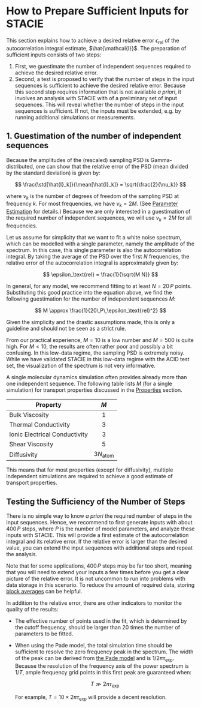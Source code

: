# How to Prepare Sufficient Inputs for STACIE

This section explains how to achieve a desired relative error $\epsilon_\text{rel}$
of the autocorrelation integral estimate, $\hat{\mathcal{I}}$.
The preparation of sufficient inputs consists of two steps:

1. First, we guestimate the number of independent sequences required
   to achieve the desired relative error.
2. Second, a test is proposed to verify that the number of steps in the input sequences
   is sufficient to achieve the desired relative error.
   Because this second step requires information that is not available *a priori*,
   it involves an analysis with STACIE with of a preliminary set of input sequences.
   This will reveal whether the number of steps in the input sequences is sufficient.
   If not, the inputs must be extended, e.g. by running additional simulations or measurements.

## 1. Guestimation of the number of independent sequences

Because the amplitudes of the (rescaled) sampling PSD is Gamma-distributed,
one can show that the relative error of the PSD (mean divided by the standard deviation)
is given by:

$$
    \frac{\std[\hat{I}_k]}{\mean[\hat{I}_k]} = \sqrt{\frac{2}{\nu_k}}
$$

where $\nu_k$ is the number of degrees of freedom of the sampling PSD at frequency $k$.
For most frequencies, we have $\nu_k=2M$.
(See [Parameter Estimation](../autocorrelation_integral/statistics.md) for details.)
Because we are only interested in a guestimation of the required number of independent sequences,
we will use $\nu_k=2M$ for all frequencies.

Let us assume for simplicity that we want to fit a white noise spectrum,
which can be modelled with a single parameter, namely the amplitude of the spectrum.
In this case, this single parameter is also the autocorrelation integral.
By taking the average of the PSD over the first $N$ frequencies,
the relative error of the autocorrelation integral is approximately given by:

$$
    \epsilon_\text{rel} = \frac{1}{\sqrt{M N}}
$$

In general, for any model, we recommend fitting to at least $N=20\,P$ points.
Substituting this good practice into the equation above,
we find the following guestimation for the number of independent sequences $M$:

$$
    M \approx \frac{1}{20\,P\,\epsilon_\text{rel}^2}
$$

Given the simplicity and the drastic assumptions made,
this is only a guideline and should not be seen as a strict rule.

From our practical experience, $M=10$ is a low number and $M=500$ is quite high.
For $M<10$, the results are often rather poor and possibly a bit confusing.
In this low-data regime, the sampling PSD is extremely noisy.
While we have validated STACIE in this low-data regime with the ACID test set,
the visualization of the spectrum is not very informative.

A single molecular dynamics simulation often provides already more than one independent sequence.
The following table lists $M$ (for a single simulation) for transport properties discussed
in the [Properties](../properties/index.md) section.

| Property |  $M$  |
| -------- | :---: |
| Bulk Viscosity | $1$ |
| Thermal Conductivity | $3$ |
| Ionic Electrical Conductivity | $3$ |
| Shear Viscosity | $5$ |
| Diffusivity | $3N_\text{atom}$ |

This means that for most properties (except for diffusivity), multiple independent simulations
are required to achieve a good estimate of transport properties.

## Testing the Sufficiency of the Number of Steps

There is no simple way to know *a priori* the required number of steps in the input sequences.
Hence, we recommend to first generate inputs with about $400\,P$ steps,
where $P$ is the number of model parameters, and analyze these inputs with STACIE.
This will provide a first estimate of the autocorrelation integral and its relative error.
If the relative error is larger than the desired value,
you can extend the input sequences with additional steps and repeat the analysis.

Note that for some applications, $400\,P$ steps may be far too short,
meaning that you will need to extend your inputs a few times
before you get a clear picture of the relative error.
It is not uncommon to run into problems with data storage in this scenario.
To reduce the amount of required data, storing [block averages](block_averages.md) can be helpful.

In addition to the relative error, there are other indicators to monitor
the quality of the results:

- The effective number of points used in the fit, which is determined by the cutoff frequency,
  should be larger than 20 times the number of parameters to be fitted.
- When using the Pade model, the total simulation time should be sufficient
  to resolve the zero frequency peak in the spectrum.
  The width of the peak can be derived from
  [the Pade model](../autocorrelation_integral/model.md#pademodel)
  and is $1/2\pi\tau_\text{exp}$.
  Because the resolution of the frequency axis of the power spectrum is $1/T$,
  ample frequency grid points in this first peak are guaranteed when:

  $$
      T \gg 2\pi\tau_\text{exp}
  $$

  For example, $T = 10 \times 2\pi\tau_\text{exp}$ will provide a decent resolution.
